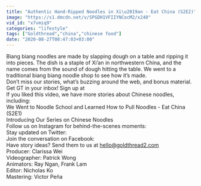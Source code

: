```yaml
---
title: "Authentic Hand-Ripped Noodles in Xi\u2019an - Eat China (S2E2)"
image: "https://s1.dmcdn.net/v/SPGDH1VFIIYNCocM2/x240"
vid_id: "x7vmiq9"
categories: "lifestyle"
tags: ["Goldthread","china","chinese food"]
date: "2020-08-27T08:47:03+03:00"
---
```

Biang biang noodles are made by slapping dough on a table and ripping it into pieces. The dish is a staple of Xi’an in northwestern China, and the name comes from the sound of dough hitting the table. We went to a traditional biang biang noodle shop to see how it’s made.  <br>Don’t miss our stories, what’s buzzing around the web, and bonus material. Get GT in your inbox! Sign up at   <br>If you liked this video, we have more stories about Chinese noodles, including:  <br>We Went to Noodle School and Learned How to Pull Noodles - Eat China (S2E1)  <br>Introducing Our Series on Chinese Noodles  <br>Follow us on Instagram for behind-the-scenes moments:   <br>Stay updated on Twitter:   <br>Join the conversation on Facebook:   <br>Have story ideas? Send them to us at hello@goldthread2.com  <br>Producer: Clarissa Wei  <br>Videographer: Patrick Wong  <br>Animators: Ray Ngan, Frank Lam  <br>Editor: Nicholas Ko  <br>Mastering: Victor Peña  <br>
